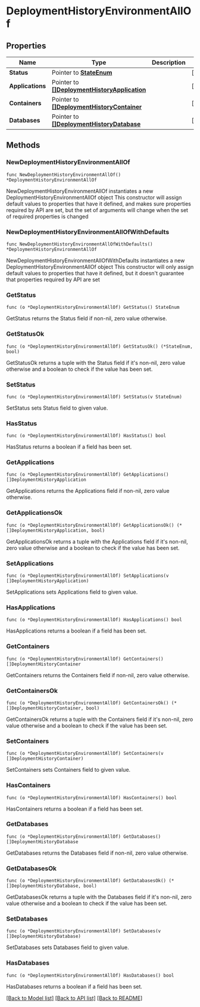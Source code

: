 # DeploymentHistoryEnvironmentAllOf

## Properties

Name | Type | Description | Notes
------------ | ------------- | ------------- | -------------
**Status** | Pointer to [**StateEnum**](StateEnum.md) |  | [optional] 
**Applications** | Pointer to [**[]DeploymentHistoryApplication**](DeploymentHistoryApplication.md) |  | [optional] 
**Containers** | Pointer to [**[]DeploymentHistoryContainer**](DeploymentHistoryContainer.md) |  | [optional] 
**Databases** | Pointer to [**[]DeploymentHistoryDatabase**](DeploymentHistoryDatabase.md) |  | [optional] 

## Methods

### NewDeploymentHistoryEnvironmentAllOf

`func NewDeploymentHistoryEnvironmentAllOf() *DeploymentHistoryEnvironmentAllOf`

NewDeploymentHistoryEnvironmentAllOf instantiates a new DeploymentHistoryEnvironmentAllOf object
This constructor will assign default values to properties that have it defined,
and makes sure properties required by API are set, but the set of arguments
will change when the set of required properties is changed

### NewDeploymentHistoryEnvironmentAllOfWithDefaults

`func NewDeploymentHistoryEnvironmentAllOfWithDefaults() *DeploymentHistoryEnvironmentAllOf`

NewDeploymentHistoryEnvironmentAllOfWithDefaults instantiates a new DeploymentHistoryEnvironmentAllOf object
This constructor will only assign default values to properties that have it defined,
but it doesn't guarantee that properties required by API are set

### GetStatus

`func (o *DeploymentHistoryEnvironmentAllOf) GetStatus() StateEnum`

GetStatus returns the Status field if non-nil, zero value otherwise.

### GetStatusOk

`func (o *DeploymentHistoryEnvironmentAllOf) GetStatusOk() (*StateEnum, bool)`

GetStatusOk returns a tuple with the Status field if it's non-nil, zero value otherwise
and a boolean to check if the value has been set.

### SetStatus

`func (o *DeploymentHistoryEnvironmentAllOf) SetStatus(v StateEnum)`

SetStatus sets Status field to given value.

### HasStatus

`func (o *DeploymentHistoryEnvironmentAllOf) HasStatus() bool`

HasStatus returns a boolean if a field has been set.

### GetApplications

`func (o *DeploymentHistoryEnvironmentAllOf) GetApplications() []DeploymentHistoryApplication`

GetApplications returns the Applications field if non-nil, zero value otherwise.

### GetApplicationsOk

`func (o *DeploymentHistoryEnvironmentAllOf) GetApplicationsOk() (*[]DeploymentHistoryApplication, bool)`

GetApplicationsOk returns a tuple with the Applications field if it's non-nil, zero value otherwise
and a boolean to check if the value has been set.

### SetApplications

`func (o *DeploymentHistoryEnvironmentAllOf) SetApplications(v []DeploymentHistoryApplication)`

SetApplications sets Applications field to given value.

### HasApplications

`func (o *DeploymentHistoryEnvironmentAllOf) HasApplications() bool`

HasApplications returns a boolean if a field has been set.

### GetContainers

`func (o *DeploymentHistoryEnvironmentAllOf) GetContainers() []DeploymentHistoryContainer`

GetContainers returns the Containers field if non-nil, zero value otherwise.

### GetContainersOk

`func (o *DeploymentHistoryEnvironmentAllOf) GetContainersOk() (*[]DeploymentHistoryContainer, bool)`

GetContainersOk returns a tuple with the Containers field if it's non-nil, zero value otherwise
and a boolean to check if the value has been set.

### SetContainers

`func (o *DeploymentHistoryEnvironmentAllOf) SetContainers(v []DeploymentHistoryContainer)`

SetContainers sets Containers field to given value.

### HasContainers

`func (o *DeploymentHistoryEnvironmentAllOf) HasContainers() bool`

HasContainers returns a boolean if a field has been set.

### GetDatabases

`func (o *DeploymentHistoryEnvironmentAllOf) GetDatabases() []DeploymentHistoryDatabase`

GetDatabases returns the Databases field if non-nil, zero value otherwise.

### GetDatabasesOk

`func (o *DeploymentHistoryEnvironmentAllOf) GetDatabasesOk() (*[]DeploymentHistoryDatabase, bool)`

GetDatabasesOk returns a tuple with the Databases field if it's non-nil, zero value otherwise
and a boolean to check if the value has been set.

### SetDatabases

`func (o *DeploymentHistoryEnvironmentAllOf) SetDatabases(v []DeploymentHistoryDatabase)`

SetDatabases sets Databases field to given value.

### HasDatabases

`func (o *DeploymentHistoryEnvironmentAllOf) HasDatabases() bool`

HasDatabases returns a boolean if a field has been set.


[[Back to Model list]](../README.md#documentation-for-models) [[Back to API list]](../README.md#documentation-for-api-endpoints) [[Back to README]](../README.md)



